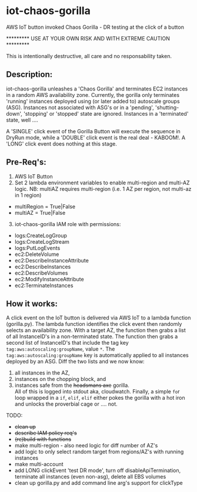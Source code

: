 # iot-chaos-gorilla
AWS IoT button invoked Chaos Gorilla - DR testing at the click of a button

********* USE AT YOUR OWN RISK AND WITH EXTREME CAUTION *********

This is intentionally destructive, all care and no responsability taken. 


## Description:
iot-chaos-gorilla unleashes a 'Chaos Gorilla' and terminates EC2 instances in a random AWS availability zone.
Currently, the gorilla only terminates 'running' instances deployed using (or later added to) autoscale groups (ASG). Instances not associated with ASG's or in a 'pending', 'shutting-down', 'stopping' or 'stopped' state are ignored. Instances in a 'terminated' state, well ....

A 'SINGLE' click event of the Gorilla Button will execute the sequence in DryRun mode, while a 'DOUBLE' click event is the real deal - KABOOM!. A 'LONG' click event does nothing at this stage.
  
## Pre-Req's:
1. AWS IoT Button  
2. Set 2 lambda environment variables to enable multi-region and multi-AZ logic. NB: multiAZ requires multi-region (i.e. 1 AZ per region, not multi-az in 1 region)
  * multiRegion = True|False
  * multiAZ = True|False
3. iot-chaos-gorilla IAM role with permissions:  
  * logs:CreateLogGroup  
  * logs:CreateLogStream  
  * logs:PutLogEvents  
  * ec2:DeleteVolume  
  * ec2:DescribeInstanceAttribute  
  * ec2:DescribeInstances  
  * ec2:DescribeVolumes  
  * ec2:ModifyInstanceAttribute  
  * ec2:TerminateInstances  

## How it works: 
A click event on the IoT button is delivered via AWS IoT to a lambda function (gorilla.py). The lambda function identifies the click event then randomly selects an availability zone. With a target AZ, the function then grabs a list of all InstanceID's in a non-terminated state. The function then grabs a second list of InstanceID's that include the tag key `tag:aws:autoscaling:groupName`, value `*`. The `tag:aws:autoscaling:groupName` key is automatically applied to all instances deployed by an ASG. Diff the two lists and we now know:  
1. all instances in the AZ,  
2. instances on the chopping block, and  
3. instances safe from the ~~headsmans axe~~ gorilla.  
All of this is logged into stdout aka, cloudwatch. Finally, a simple `fo`r loop wrapped in a `if`, `elif`, `elif` either pokes the gorilla with a hot iron and unlocks the proverbial cage or .... not.



TODO:  
* ~~clean up~~  
* ~~describe IAM policy req's~~  
* ~~(re)build with functions~~  
* make multi-region - also need logic for diff number of AZ's  
* add logic to only select random target from regions/AZ's with running instances  
* make multi-account  
* add LONG clickEvent 'test DR mode', turn off disableApiTermination, terminate all instances (even non-asg), delete all EBS volumes
* clean up gorilla.py and add command line arg's support for clickType

